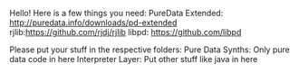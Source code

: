 Hello! 
Here is a few things you need:
PureData Extended: http://puredata.info/downloads/pd-extended
rjlib:https://github.com/rjdj/rjlib
libpd: https://github.com/libpd

Please put your stuff in the respective folders:
Pure Data Synths: Only pure data code in here
Interpreter Layer: Put other stuff like java in here

